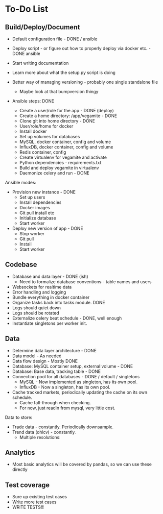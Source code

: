 # To-Do List

## Build/Deploy/Document

* Default configuration file - DONE / ansible
* Deploy script - or figure out how to properly deploy via docker etc. - DONE ansible
* Start writing documentation
* Learn more about what the setup.py script is doing
* Better way of managing versioning - probably one single standalone file
	* Maybe look at that bumpversion thingy

* Ansible steps: DONE
	* Create a user/role for the app - DONE (deploy)
	* Create a home directory: /app/vegamite - DONE
	* Clone git into home directory - DONE
	* User/role/home for docker
	* Install docker
	* Set up volumes for databases
	* MySQL, docker container, config and volume
	* InfluxDB, docker container, config and volume
	* Redis container, config
	* Create virtualenv for vegamite and activate
	* Python dependencies - requirements.txt
	* Build and deploy vegamite in virtualenv
	* Daemonize celery and run - DONE


Ansible modes:
* Provision new instance - DONE
	* Set up users
	* Install dependencies
	* Docker images
	* Git pull install etc
	* Initialize database
	* Start worker
* Deploy new version of app - DONE
	* Stop worker
	* Git pull
	* Install
	* Start worker


## Codebase

* Database and data layer - DONE (ish)
	* Need to formalize database conventions - table names and users
* Websockets for realtime data
* Error handling and logging
* Bundle everything in docker container
* Organize tasks back into tasks module. DONE
* Logs should quiet down
* Logs should be rotated
* Externalize celery beat schedule - DONE, well enough
* Instantiate singletons per worker init.


## Data

* Determine data layer architecture - DONE
* Data model - As needed
* Data flow design - Mostly DONE
* Database: MySQL container setup, external volume - DONE
* Database: Base data, tracking table - DONE
* Connection pool for all databases - DONE / default / singletons
	* MySQL - Now implemented as singleton, has its own pool.
	* InfluxDB - Now a singleton, has its own pool.
* Cache tracked markets, periodically updating the cache on its own schedule.
	* Cache fall-through when checking.
	* For now, just readin from mysql, very little cost.

Data to store:
* Trade data - constantly. Periodically downsample.
* Trend data (ohlcv) - constantly.
	* Multiple resolutions: 


## Analytics

* Most basic analytics will be covered by pandas, so we can use these directly


## Test coverage

* Sure up existing test cases
* Write more test cases
* WRITE TESTS!!!

